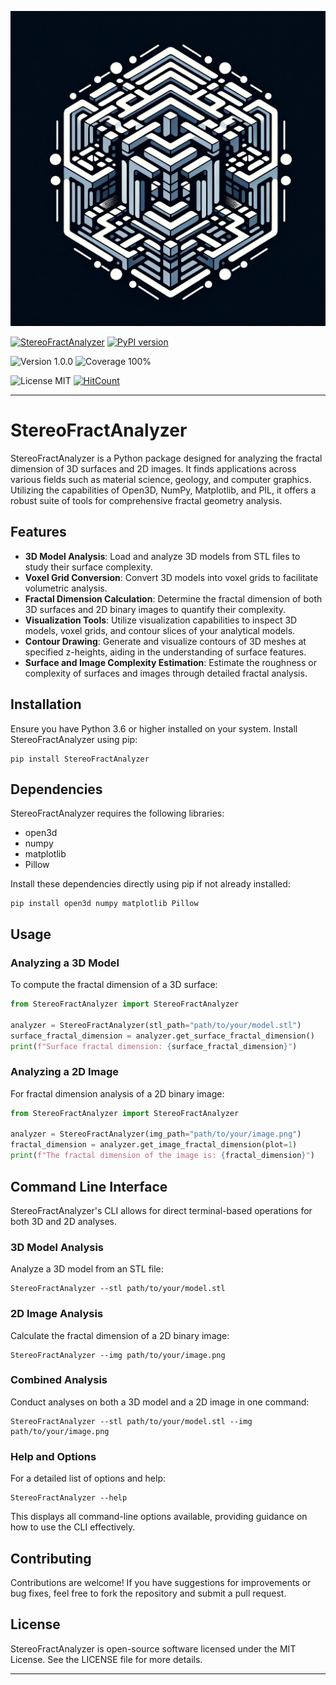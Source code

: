 ![logo](logo.png)

[![StereoFractAnalyzer](https://github.com/kmmukut/StereoFractAnalyzer/actions/workflows/StereoFractAnalyzer.yml/badge.svg)](https://github.com/kmmukut/StereoFractAnalyzer/actions/workflows/StereoFractAnalyzer.yml)
[![PyPI version](https://badge.fury.io/py/StereoFractAnalyzer.svg)](https://badge.fury.io/py/StereoFractAnalyzer)

![Version 1.0.0](https://img.shields.io/badge/version-1.0.0-brightgreen)
![Coverage 100%](https://img.shields.io/badge/coverage-100%25-brightgreen) 

![License MIT](https://img.shields.io/badge/license-MIT-green])
[![HitCount](https://hits.dwyl.com/kmmukut/StereoFractAnalyzer.svg?style=flat&show=unique)](http://hits.dwyl.com/kmmukut/StereoFractAnalyzer)




---

# StereoFractAnalyzer

StereoFractAnalyzer is a Python package designed for analyzing the fractal dimension of 3D surfaces and 2D images. It finds applications across various fields such as material science, geology, and computer graphics. Utilizing the capabilities of Open3D, NumPy, Matplotlib, and PIL, it offers a robust suite of tools for comprehensive fractal geometry analysis.

## Features

- **3D Model Analysis**: Load and analyze 3D models from STL files to study their surface complexity.
- **Voxel Grid Conversion**: Convert 3D models into voxel grids to facilitate volumetric analysis.
- **Fractal Dimension Calculation**: Determine the fractal dimension of both 3D surfaces and 2D binary images to quantify their complexity.
- **Visualization Tools**: Utilize visualization capabilities to inspect 3D models, voxel grids, and contour slices of your analytical models.
- **Contour Drawing**: Generate and visualize contours of 3D meshes at specified z-heights, aiding in the understanding of surface features.
- **Surface and Image Complexity Estimation**: Estimate the roughness or complexity of surfaces and images through detailed fractal analysis.

## Installation

Ensure you have Python 3.6 or higher installed on your system. Install StereoFractAnalyzer using pip:

```
pip install StereoFractAnalyzer
```

## Dependencies

StereoFractAnalyzer requires the following libraries:

- open3d
- numpy
- matplotlib
- Pillow

Install these dependencies directly using pip if not already installed:

```
pip install open3d numpy matplotlib Pillow
```

## Usage

### Analyzing a 3D Model

To compute the fractal dimension of a 3D surface:

```python
from StereoFractAnalyzer import StereoFractAnalyzer

analyzer = StereoFractAnalyzer(stl_path="path/to/your/model.stl")
surface_fractal_dimension = analyzer.get_surface_fractal_dimension()
print(f"Surface fractal dimension: {surface_fractal_dimension}")
```

### Analyzing a 2D Image

For fractal dimension analysis of a 2D binary image:

```python
from StereoFractAnalyzer import StereoFractAnalyzer

analyzer = StereoFractAnalyzer(img_path="path/to/your/image.png")
fractal_dimension = analyzer.get_image_fractal_dimension(plot=1)
print(f"The fractal dimension of the image is: {fractal_dimension}")
```

## Command Line Interface

StereoFractAnalyzer's CLI allows for direct terminal-based operations for both 3D and 2D analyses.

### 3D Model Analysis

Analyze a 3D model from an STL file:

```
StereoFractAnalyzer --stl path/to/your/model.stl
```

### 2D Image Analysis

Calculate the fractal dimension of a 2D binary image:

```
StereoFractAnalyzer --img path/to/your/image.png
```

### Combined Analysis

Conduct analyses on both a 3D model and a 2D image in one command:

```
StereoFractAnalyzer --stl path/to/your/model.stl --img path/to/your/image.png
```

### Help and Options

For a detailed list of options and help:

```
StereoFractAnalyzer --help
```

This displays all command-line options available, providing guidance on how to use the CLI effectively.

## Contributing

Contributions are welcome! If you have suggestions for improvements or bug fixes, feel free to fork the repository and submit a pull request.

## License

StereoFractAnalyzer is open-source software licensed under the MIT License. See the LICENSE file for more details.

---
